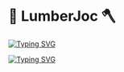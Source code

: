 # 🌲 LumberJoc 🪓

[![Typing SVG](https://readme-typing-svg.demolab.com?font=sedan&pause=1000&color=37B75A&center=true&vCenter=true&random=false&width=435&lines=DevOps+%26+Infra+Enthusiast)](https://git.io/typing-svg)

<a href="https://git.io/typing-svg"><img src="https://readme-typing-svg.demolab.com?font=sedan&pause=1000&color=37B75A&center=true&vCenter=true&random=false&width=435&lines=DevOps+%26+Infra+Enthusiast" alt="Typing SVG" /></a>

<!--
**lumberjoc/lumberjoc** is a ✨ _special_ ✨ repository because its `README.md` (this file) appears on your GitHub profile.

Here are some ideas to get you started:

- 🔭 I’m currently working on ...
- 🌱 I’m currently learning ...
- 👯 I’m looking to collaborate on ...
- 🤔 I’m looking for help with ...
- 💬 Ask me about ...
- 📫 How to reach me: ...
- 😄 Pronouns: ...
- ⚡ Fun fact: ...
-->
